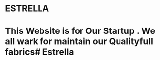 # ESTRELLA

# This Website is for Our Startup . We all wark for maintain our Qualityfull fabrics# Estrella
